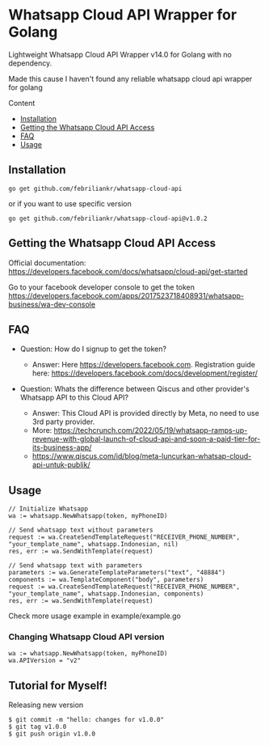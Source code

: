 # Whatsapp Cloud API Wrapper for Golang

Lightweight Whatsapp Cloud API Wrapper v14.0 for Golang with no dependency.

Made this cause I haven't found any reliable whatsapp cloud api wrapper for golang

Content
- [Installation](#installation)
- [Getting the Whatsapp Cloud API Access](#getting-the-whatsapp-cloud-api-access)
- [FAQ](#faq)
- [Usage](#usage)

## Installation

```
go get github.com/febriliankr/whatsapp-cloud-api
```
or if you want to use specific version
```
go get github.com/febriliankr/whatsapp-cloud-api@v1.0.2
```

## Getting the Whatsapp Cloud API Access

Official documentation: https://developers.facebook.com/docs/whatsapp/cloud-api/get-started

Go to your facebook developer console to get the token https://developers.facebook.com/apps/2017523718408931/whatsapp-business/wa-dev-console

## FAQ

- Question: How do I signup to get the token?
  - Answer: Here https://developers.facebook.com. Registration guide here: https://developers.facebook.com/docs/development/register/

- Question: Whats the difference between Qiscus and other provider's Whatsapp API to this Cloud API?
  - Answer: This Cloud API is provided directly by Meta, no need to use 3rd party provider.
  - More: https://techcrunch.com/2022/05/19/whatsapp-ramps-up-revenue-with-global-launch-of-cloud-api-and-soon-a-paid-tier-for-its-business-app/
  - https://www.qiscus.com/id/blog/meta-luncurkan-whatsap-cloud-api-untuk-publik/

## Usage

```
// Initialize Whatsapp
wa := whatsapp.NewWhatsapp(token, myPhoneID)

// Send whatsapp text without parameters
request := wa.CreateSendTemplateRequest("RECEIVER_PHONE_NUMBER", "your_template_name", whatsapp.Indonesian, nil)
res, err := wa.SendWithTemplate(request)

// Send whatsapp text with parameters
parameters := wa.GenerateTemplateParameters("text", "48884")
components := wa.TemplateComponent("body", parameters)
request := wa.CreateSendTemplateRequest("RECEIVER_PHONE_NUMBER", "your_template_name", whatsapp.Indonesian, components)
res, err := wa.SendWithTemplate(request)
```

Check more usage example in example/example.go

### Changing Whatsapp Cloud API version

```
wa := whatsapp.NewWhatsapp(token, myPhoneID)
wa.APIVersion = "v2"
```

## Tutorial for Myself!

Releasing new version

```
$ git commit -m "hello: changes for v1.0.0"
$ git tag v1.0.0
$ git push origin v1.0.0
```
